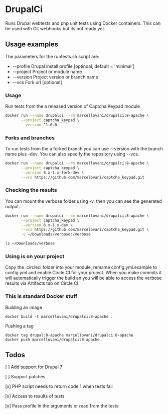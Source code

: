 # DrupalCi

Runs Drupal webtests and php unit tests using Docker containers.
This can be used with Git webhooks but its not ready yet.

## Usage examples
The parameters for the runtests.sh script are:
* --profile   Drupal install profile [optinoal, default = 'minimal']
* --project   Project or module name
* --version   Project version or branch name
* --vcs       Fork url [optional]

### Usage
Run tests from the a released version of Captcha Keypad module

```bash
docker run --name drupalci --rm marcellovani/drupalci:8-apache \
       --project captcha_keypad \
       --version ^1.0.0
```

### Forks and branches
To run tests from the a forked branch you can use --version with the branch name plus -dev.
You can also specify the repository using --vcs.

```bash
docker run --name drupalci --rm marcellovani/drupalci:8-apache \
       --project captcha_keypad \
       --version 8.x-1.x-fork-dev \
       --vcs https://github.com/marcelovani/captcha_keypad.git
```

### Checking the results
You can mount the verbose folder using -v, then you can see the generated output.

```bash
docker run --name drupalci --rm marcellovani/drupalci:8-apache \
       --project captcha_keypad \
       --version 8.x-1.x-dev \
       --vcs https://github.com/marcelovani/captcha_keypad.git \
       -v ~/Downloads/verbose:/verbose

ls ~/Downloads/verbose
```

### Using is on your project

Copy the .circleci folder into your module, remame config.yml.example to config.yml and enable Circle CI for your project. When you make commits it will automatically trigger the build an you will be able to access the verbose results via Artifacts tab on Circle CI.


### This is standard Docker stuff

Building an image

```
docker build -t marcellovani/drupalci:8-apache .
```

Pushing a tag

```
docker tag drupal:8-apache marcellovani/drupalci:8-apache
docker push marcellovani/drupalci:8-apache
```

## Todos
[ ] Add support for Drupal 7

[ ] Support patches

[x] PHP script needs to return code 1 when tests fail

[x] Access to results of tests

[x] Pass profile in the arguments or read from the tests
